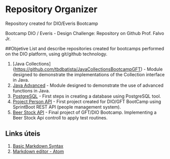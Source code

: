 # Repository Organizer
Repository created for DIO/Everis Bootcamp

Bootcamp DIO / Everis - Design Challenge: Repository on Github
Prof. Falvo Jr.

##Objetive
List and describe repositories created for bootcamps performed on the DIO platform, using git/github technology.

1. [Java Collections]{https://github.com/tbdbatista/JavaCollectionsBootcampGFT) - Module designed to demonstrate the implementations of the Collection interface in Java.
2. [Java Advanced](https://github.com/tbdbatista/JavaAvancadoBootcampGFT) - Module designed to demonstrate the use of advanced functions in Java.
3. [PostgreSQL](https://github.com/tbdbatista/postgreSQL) - First steps in creating a database using PostgreSQL tool.
4. [Project Person API](https://github.com/tbdbatista/PersonApiProject) - First project created for DIO/GFT BootCamp using SprintBoot REST API (people management system).
5. [Beer Stock API](https://github.com/tbdbatista/BeerStockApi) - Final project of GFT/DIO Bootcamp. Implementing a Beer Stock Api controll to apply test routines.

## Links úteis
1. [Basic Markdown Syntax](https://www.markdownguide.org/basic-syntax/)
2. [Markdown editor - Atom](https://atom.io/)
